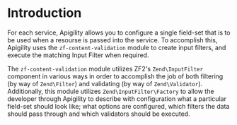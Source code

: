 Introduction
============

For each service, Apigility allows you to configure a single field-set that is
to be used when a resourse is passed into the service.  To accomplish this, Apigility uses the
`zf-content-validation` module to create input filters, and execute the matching Input Filter when
required.

The `zf-content-validation` module utilizes ZF2's `Zend\InputFilter` component in various ways in 
order to accomplish the job of both filtering (by way of `Zend\Filter`) and validating (by way of 
`Zend\Validator`).  Additionally, this module utilizes `Zend\InputFilter\Factory` to allow the 
developer through Apigility to describe with configuration what a particular field-set should look 
like; what options are configured, which filters the data should pass through and which validators 
should be executed.
